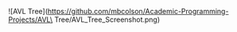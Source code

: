 ![AVL Tree](https://github.com/mbcolson/Academic-Programming-Projects/AVL\ Tree/AVL_Tree_Screenshot.png)
